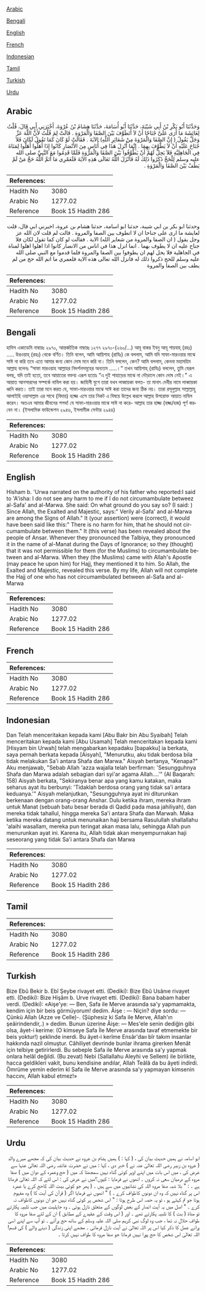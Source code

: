 [Arabic](#arabic)

[Bengali](#bengali)

[English](#english)

[French](#french)

[Indonesian](#indonesian)

[Tamil](#tamil)

[Turkish](#turkish)

[Urdu](#urdu)

## Arabic


<div dir="rtl" lang="ar" style={{fontSize:'larger',backgroundColor:'#f8f9fa',padding:20}}>
وَحَدَّثَنَا أَبُو بَكْرِ بْنُ أَبِي شَيْبَةَ، حَدَّثَنَا أَبُو أُسَامَةَ، حَدَّثَنَا هِشَامُ بْنُ عُرْوَةَ، أَخْبَرَنِي أَبِي قَالَ، قُلْتُ لِعَائِشَةَ مَا أَرَى عَلَىَّ جُنَاحًا أَنْ لاَ أَتَطَوَّفَ بَيْنَ الصَّفَا وَالْمَرْوَةِ ‏.‏ قَالَتْ لِمَ قُلْتُ لأَنَّ اللَّهَ عَزَّ وَجَلَّ يَقُولُ ‏(‏ إِنَّ الصَّفَا وَالْمَرْوَةَ مِنْ شَعَائِرِ اللَّهِ‏)‏ الآيَةَ ‏.‏ فَقَالَتْ لَوْ كَانَ كَمَا تَقُولُ لَكَانَ فَلاَ جُنَاحَ عَلَيْهِ أَنْ لاَ يَطَّوَّفَ بِهِمَا ‏.‏ إِنَّمَا أُنْزِلَ هَذَا فِي أُنَاسٍ مِنَ الأَنْصَارِ كَانُوا إِذَا أَهَلُّوا أَهَلُّوا لِمَنَاةَ فِي الْجَاهِلِيَّةِ فَلاَ يَحِلُّ لَهُمْ أَنْ يَطَّوَّفُوا بَيْنَ الصَّفَا وَالْمَرْوَةِ فَلَمَّا قَدِمُوا مَعَ النَّبِيِّ صلى الله عليه وسلم لِلْحَجِّ ذَكَرُوا ذَلِكَ لَهُ فَأَنْزَلَ اللَّهُ تَعَالَى هَذِهِ الآيَةَ فَلَعَمْرِي مَا أَتَمَّ اللَّهُ حَجَّ مَنْ لَمْ يَطُفْ بَيْنَ الصَّفَا وَالْمَرْوَةِ ‏.‏
</div>
<div style={{backgroundColor:'#f8f9fa',padding:20, marginBottom: 10}}><table> <thead> <tr> <th>References:</th> <th></th> </tr> </thead> <tbody><tr><td>Hadith No</td><td>3080</td></tr><tr><td>Arabic No</td><td>1277.02</td></tr><tr><td>Reference</td><td>Book 15 Hadith 286</td></tr></tbody></table></div>


<div dir="rtl" lang="ar" style={{fontSize:'larger',backgroundColor:'#f8f9fa',padding:20}}>
وحدثنا ابو بكر بن ابي شيبة، حدثنا ابو اسامة، حدثنا هشام بن عروة، اخبرني ابي قال، قلت لعايشة ما ارى على جناحا ان لا اتطوف بين الصفا والمروة . قالت لم قلت لان الله عز وجل يقول ( ان الصفا والمروة من شعاير الله) الاية . فقالت لو كان كما تقول لكان فلا جناح عليه ان لا يطوف بهما . انما انزل هذا في اناس من الانصار كانوا اذا اهلوا اهلوا لمناة في الجاهلية فلا يحل لهم ان يطوفوا بين الصفا والمروة فلما قدموا مع النبي صلى الله عليه وسلم للحج ذكروا ذلك له فانزل الله تعالى هذه الاية فلعمري ما اتم الله حج من لم يطف بين الصفا والمروة
</div>
<div style={{backgroundColor:'#f8f9fa',padding:20, marginBottom: 10}}><table> <thead> <tr> <th>References:</th> <th></th> </tr> </thead> <tbody><tr><td>Hadith No</td><td>3080</td></tr><tr><td>Arabic No</td><td>1277.02</td></tr><tr><td>Reference</td><td>Book 15 Hadith 286</td></tr></tbody></table></div>

## Bengali


<div dir="ltr" lang="bn" style={{fontSize:'larger',backgroundColor:'#f8f9fa',padding:20}}>
হাদিস একাডেমি নাম্বারঃ ২৯৭০, আন্তর্জাতিক নাম্বারঃ ১২৭৭ ২৯৭০-(২৬০/...) আবূ বাকর ইবনু আবূ শায়বাহ্ (রহঃ) ..... উরওয়াহ্ (রহঃ) থেকে বর্ণিত। তিনি বলেন, আমি আয়িশাহ (রাযিঃ) কে বললাম, আমি যদি সাফা-মারওয়ার মাঝে সাঈ না করি তবে এতে আমার জন্য কোন দোষ মনে করি না। তিনি বললেন, কেন? আমি বললাম, কেননা মহামহিম আল্লাহ বলেনঃ “সাফা মারওয়াহ আল্লাহর নিদর্শনসমূহের অন্যতম .....।" তখন আয়িশাহ্ (রাযিঃ) বললেন, তুমি যেরূপ বলছ, যদি তাই হতো, তবে আয়াতের বক্তব্য এরূপ হতোঃ “এ দুই পাহাড়ের মাঝে না দৌড়ালে কোন দোষ নেই।" এ আয়াত আনসারদের সম্পর্কে নাযিল করা হয়। জাহিলী যুগে তারা যখন লাব্বায়কা বলত- তা মানাৎ দেবীর নামে লাব্বায়কা ধ্বনি করত। তাই তারা মনে করত যে, সাফা-মারওয়ার মাঝে সাঈ করা তাদের জন্য ঠিক নয়। তারা রসূলুল্লাহ সাল্লাল্লাহু আলাইহি ওয়াসাল্লাম এর সাথে (বিদায়) হজ্জে এসে তার নিকট এ বিষয়ে উল্লেখ করলে আল্লাহ উপরোক্ত আয়াত নাযিল করেন। অতএব আমার জীবনের শপথ! যে সাফা-মারওয়ার মাঝে সাঈ না করে- আল্লাহ তার হাজ্জ (হজ্জ/হজ) পূর্ণ করবেন না। (ইসলামিক ফাউন্ডেশন ২৯৪৬, ইসলামীক সেন্টার ২৯৪৪)
</div>
<div style={{backgroundColor:'#f8f9fa',padding:20, marginBottom: 10}}><table> <thead> <tr> <th>References:</th> <th></th> </tr> </thead> <tbody><tr><td>Hadith No</td><td>3080</td></tr><tr><td>Arabic No</td><td>1277.02</td></tr><tr><td>Reference</td><td>Book 15 Hadith 286</td></tr></tbody></table></div>

## English


<div dir="ltr" lang="en" style={{fontSize:'larger',backgroundColor:'#f8f9fa',padding:20}}>
Hisham b. 'Urwa narrated on the authority of his father who reported:I said to 'A'isha: I do not see any harm to me if I do not circumambulate betweez al-Safa' and al-Marwa. She said: On what ground do you say so? (I said: ) Since Allah, the Exalted and Majestic, says:" Verily al-Safa' and al-Marwa are among the Signs of Allah." It (your assertion) were (correct), it would have been said like this:" There is no harm for him, that he should not circumambulate between them." It (this verse) has been revealed about the people of Ansar. Whenever they pronounced the Talbiya, they pronounced it in the name of al-Manat during the Days of Ignorance; so they (thought) that it was not permissible for them (for the Muslims) to circumambulate between and al-Marwa. When they (the Muslims) came with Allah's Apostle (may peace he upon him) for Hajj, they mentioned it to him. So Allah, the Exalted and Majestic, revealed this verse. By my life, Allah will not complete the Hajj of one who has not circumambulated between al-Safa and al-Marwa
</div>
<div style={{backgroundColor:'#f8f9fa',padding:20, marginBottom: 10}}><table> <thead> <tr> <th>References:</th> <th></th> </tr> </thead> <tbody><tr><td>Hadith No</td><td>3080</td></tr><tr><td>Arabic No</td><td>1277.02</td></tr><tr><td>Reference</td><td>Book 15 Hadith 286</td></tr></tbody></table></div>

## French


<div dir="ltr" lang="fr" style={{fontSize:'larger',backgroundColor:'#f8f9fa',padding:20}}>

</div>
<div style={{backgroundColor:'#f8f9fa',padding:20, marginBottom: 10}}><table> <thead> <tr> <th>References:</th> <th></th> </tr> </thead> <tbody><tr><td>Hadith No</td><td>3080</td></tr><tr><td>Arabic No</td><td>1277.02</td></tr><tr><td>Reference</td><td>Book 15 Hadith 286</td></tr></tbody></table></div>

## Indonesian


<div dir="ltr" lang="id" style={{fontSize:'larger',backgroundColor:'#f8f9fa',padding:20}}>
Dan Telah menceritakan kepada kami [Abu Bakr bin Abu Syaibah] Telah menceritakan kepada kami [Abu Usamah] Telah menceritakan kepada kami [Hisyam bin Urwah] telah mengabarkan kepadaku [bapakku] ia berkata, saya pernah berkata kepada [Aisyah], "Menurutku, aku tidak berdosa bila tidak melakukan Sa'i antara Shafa dan Marwa." Aisyah bertanya, "Kenapa?" Aku menjawab, "Sebab Allah 'azza wajalla telah berfirman: 'Sesungguhnya Shafa dan Marwa adalah sebagian dari syi'ar agama Allah….'" (Al Baqarah: 158) Aisyah berkata, "Sekiranya benar apa yang kamu katakan, maka seharus ayat itu berbunyi: 'Tidaklah berdosa orang yang tidak sa'i antara keduanya.'" Aisyah melanjutkan, "Sesungguhnya ayat ini diturunkan berkenaan dengan orang-orang Anshar. Dulu ketika ihram, mereka ihram untuk Manat (sebuah batu besar berada di Qadid pada masa jahiliyah), dan mereka tidak tahallul, hingga mereka Sa'i antara Shafa dan Marwah. Maka ketika mereka datang untuk menunaikan haji bersama Rasulullah shallallahu 'alaihi wasallam, mereka pun teringat akan masa lalu, sehingga Allah pun menurunkan ayat ini. Karena itu, Allah tidak akan menyempurnakan haji seseorang yang tidak Sa'i antara Shafa dan Marwa
</div>
<div style={{backgroundColor:'#f8f9fa',padding:20, marginBottom: 10}}><table> <thead> <tr> <th>References:</th> <th></th> </tr> </thead> <tbody><tr><td>Hadith No</td><td>3080</td></tr><tr><td>Arabic No</td><td>1277.02</td></tr><tr><td>Reference</td><td>Book 15 Hadith 286</td></tr></tbody></table></div>

## Tamil


<div dir="ltr" lang="ta" style={{fontSize:'larger',backgroundColor:'#f8f9fa',padding:20}}>

</div>
<div style={{backgroundColor:'#f8f9fa',padding:20, marginBottom: 10}}><table> <thead> <tr> <th>References:</th> <th></th> </tr> </thead> <tbody><tr><td>Hadith No</td><td>3080</td></tr><tr><td>Arabic No</td><td>1277.02</td></tr><tr><td>Reference</td><td>Book 15 Hadith 286</td></tr></tbody></table></div>

## Turkish


<div dir="ltr" lang="tr" style={{fontSize:'larger',backgroundColor:'#f8f9fa',padding:20}}>
Bize Ebû Bekir b. Ebî Şeybe rivayet etti. (Dediki): Bize Ebû Usânıe rivayet etti. (Dediki): Bize Hişâm b. Urve rivayet etti. (Dediki): Bana babam haber verdi. (Dediki): «Aişe'ye: — Ben, Safa ile Merve arasında sa'y yapmamakta, kendim için bir beis görmüyorum! dedim. Âişe : — Niçin? diye sordu: — Çünkü Allah (Azze ve Celle)-. (Şüphesiz ki Safa ile Merve, Allah'ın şeâirindendir,.) » dedim. Bunun üzerine Âişe: — Mes'ele senin dediğin gibi olsa, âyet-i kerime: (O kimseye Safa İle Merve arasında tavaf etmemekte bir beis yoktur!) şeklinde inerdi. Bu âyet-i kerîme Ensâr'daıı bîr takım insanlar hakkında nazil olmuştur. Câhiliyet devrinde bunlar ihrama girerken Menât için telbiye getirirlerdi. Bu sebeple Safa ile Merve arasında sa'y yapmak onlara helâl değildi. (Bu zevat) Nebi (Sallallahu Aleyhi ve Sellem) ile birlikte, hacca geldikleri vakit, bunu kendisine andılar, Allah Teâlâ da bu âyeti indirdi. Ömrüme yemin ederim kî Safa ile Merve arasında sa'y yapmayan kimsenin haccını, Allah kabul etmez!»
</div>
<div style={{backgroundColor:'#f8f9fa',padding:20, marginBottom: 10}}><table> <thead> <tr> <th>References:</th> <th></th> </tr> </thead> <tbody><tr><td>Hadith No</td><td>3080</td></tr><tr><td>Arabic No</td><td>1277.02</td></tr><tr><td>Reference</td><td>Book 15 Hadith 286</td></tr></tbody></table></div>

## Urdu


<div dir="rtl" lang="ur" style={{fontSize:'larger',backgroundColor:'#f8f9fa',padding:20}}>
ابو اسامہ نے ہمیں حدیث بیان کی ، ( کہا : ) ہمیں ہشام بن عروہ نے حدیث بیان کی کہ مجھے میرے والد ( عروہ بن زبیر رضی اللہ تعالیٰ عنہ نے ) خبر دی ، کہا : میں نے حضرت عائشہ رضی اللہ تعالیٰ عنہا سے عرض کی ، میں اس بات میں اپنے اوپر کوئی گناہ نہیں سمجھتا کہ میں ( حج وعمرہ کے دوان میں ) صفا مروہ کے درمیان سعی نہ کروں ۔ انھوں نے فرمایا : کیوں؟میں نے عرض کی : اس لئے کہ اللہ تعالیٰ فرماتا ہے ۔ : " بلا شبہ صفا مروہ اللہ کی نشانیوں میں سے ہیں ۔ ( پھر جو کوئی بیت اللہ کاحج کرے یا عمرہ اس پر گناہ نہیں کہ وہ ان دونوں کاطواف کرے ۔ ) " انھوں نے فرمایا اگر ( قرآن کی آیت کا ) وہ مفہوم ہوتا جو تم کہتے ہو ، تو یہ حصہ اس طرح ہوتا : " اس شخص پر کوئی گناہ نہیں جو ان دونوں کاطواف نہ کرے ۔ " اصل میں یہ آیت انصار کے بعض لوگوں کے متعلق نازل ہوئی ۔ وہ جاہلیت میں جب تلبیہ پکارتے تو مناۃ ( بت ) کا تلبیہ پکارتے تھے ۔ اور ( اس وقت کے عقیدے کے مطابق ) ان کے لئے صفا مروہ کا طواف حلال نہ تھا ، جب وہ لوگ نبی کریم صلی اللہ علیہ وسلم کے ساتھ حج پرآئے ۔ تو آپ سے اپنے اسی پرانے عمل کا ذکر کیا اس پر اللہ تعالیٰ نے آیت نازل فرمائی ۔ مجھے اپنی زندگی ( دینے والے ) کی قسم! اللہ تعالیٰ اس شخص کا حج پورا نہیں فرماتا جو صفا مروہ کا طواف نہیں کرتا ۔
</div>
<div style={{backgroundColor:'#f8f9fa',padding:20, marginBottom: 10}}><table> <thead> <tr> <th>References:</th> <th></th> </tr> </thead> <tbody><tr><td>Hadith No</td><td>3080</td></tr><tr><td>Arabic No</td><td>1277.02</td></tr><tr><td>Reference</td><td>Book 15 Hadith 286</td></tr></tbody></table></div>